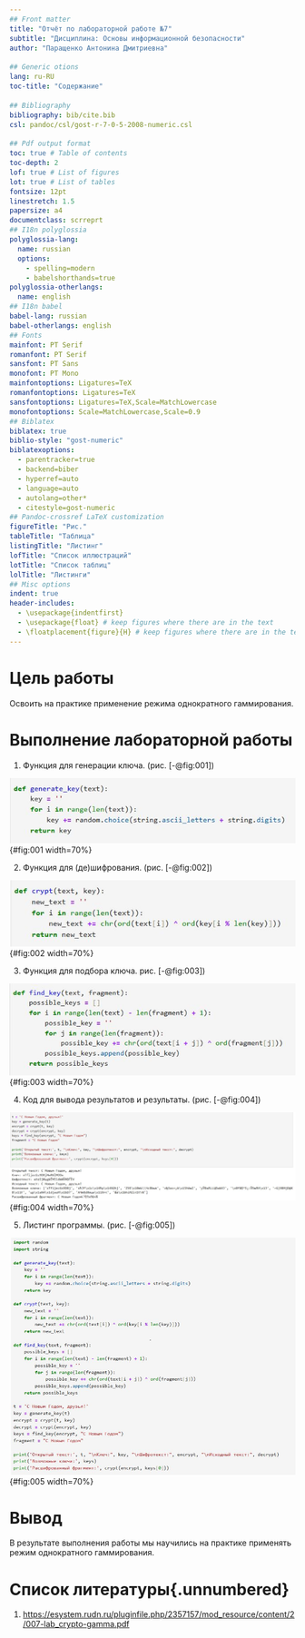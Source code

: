 ```yaml
---
## Front matter
title: "Отчёт по лабораторной работе №7"
subtitle: "Дисциплина: Основы информационной безопасности"
author: "Паращенко Антонина Дмитриевна"

## Generic otions
lang: ru-RU
toc-title: "Содержание"

## Bibliography
bibliography: bib/cite.bib
csl: pandoc/csl/gost-r-7-0-5-2008-numeric.csl

## Pdf output format
toc: true # Table of contents
toc-depth: 2
lof: true # List of figures
lot: true # List of tables
fontsize: 12pt
linestretch: 1.5
papersize: a4
documentclass: scrreprt
## I18n polyglossia
polyglossia-lang:
  name: russian
  options:
	- spelling=modern
	- babelshorthands=true
polyglossia-otherlangs:
  name: english
## I18n babel
babel-lang: russian
babel-otherlangs: english
## Fonts
mainfont: PT Serif
romanfont: PT Serif
sansfont: PT Sans
monofont: PT Mono
mainfontoptions: Ligatures=TeX
romanfontoptions: Ligatures=TeX
sansfontoptions: Ligatures=TeX,Scale=MatchLowercase
monofontoptions: Scale=MatchLowercase,Scale=0.9
## Biblatex
biblatex: true
biblio-style: "gost-numeric"
biblatexoptions:
  - parentracker=true
  - backend=biber
  - hyperref=auto
  - language=auto
  - autolang=other*
  - citestyle=gost-numeric
## Pandoc-crossref LaTeX customization
figureTitle: "Рис."
tableTitle: "Таблица"
listingTitle: "Листинг"
lofTitle: "Список иллюстраций"
lotTitle: "Список таблиц"
lolTitle: "Листинги"
## Misc options
indent: true
header-includes:
  - \usepackage{indentfirst}
  - \usepackage{float} # keep figures where there are in the text
  - \floatplacement{figure}{H} # keep figures where there are in the text
---
```


# Цель работы

Освоить на практике применение режима однократного гаммирования.


# Выполнение лабораторной работы

1) Функция для генерации ключа.
(рис. [-@fig:001])

![Генерация ключа](2.JPG){#fig:001 width=70%}

2) Функция для (де)шифрования.
(рис. [-@fig:002])

![Шифрование](3.JPG){#fig:002 width=70%}

3) Функция для подбора ключа.
рис. [-@fig:003])

![Подбор ключа](4.JPG){#fig:003 width=70%}

4) Код для вывода результатов и результаты.
(рис. [-@fig:004])

![Результаты](5.JPG){#fig:004 width=70%}

5) Листинг программы.
(рис. [-@fig:005])

![Листинг](1.JPG){#fig:005 width=70%}


# Вывод

В результате выполнения работы мы научились на практике применять режим однократного гаммирования.


# Список литературы{.unnumbered}
1) https://esystem.rudn.ru/pluginfile.php/2357157/mod_resource/content/2/007-lab_crypto-gamma.pdf
